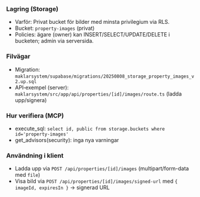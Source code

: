 ### Lagring (Storage)

- Varför: Privat bucket för bilder med minsta privilegium via RLS.
- Bucket: `property-images` (privat)
- Policies: ägare (owner) kan INSERT/SELECT/UPDATE/DELETE i bucketen; admin via serversida.

### Filvägar
- Migration: `maklarsystem/supabase/migrations/20250808_storage_property_images_v2.up.sql`
- API‑exempel (server): `maklarsystem/src/app/api/properties/[id]/images/route.ts` (ladda upp/signera)

### Hur verifiera (MCP)
- execute_sql: `select id, public from storage.buckets where id='property-images'`
- get_advisors(security): inga nya varningar

### Användning i klient
- Ladda upp via `POST /api/properties/[id]/images` (multipart/form-data med `file`)
- Visa bild via `POST /api/properties/[id]/images/signed-url` med `{ imageId, expiresIn }` → signerad URL


